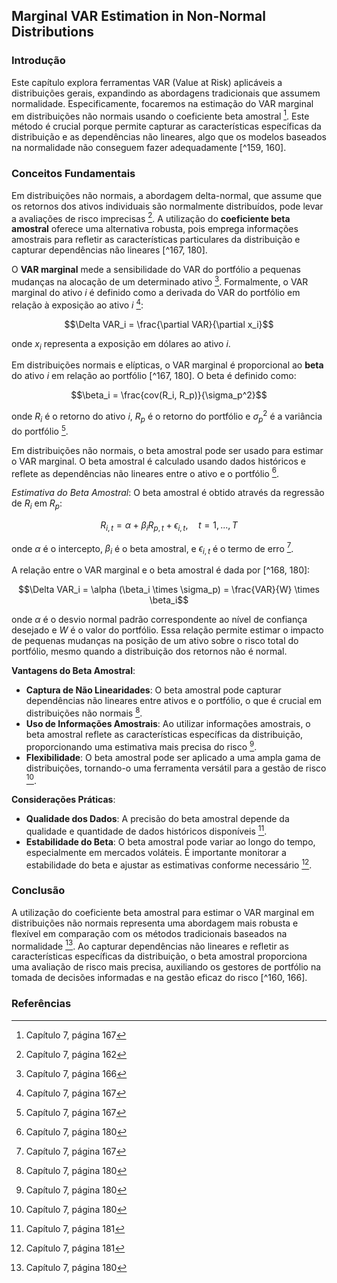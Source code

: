 ## Marginal VAR Estimation in Non-Normal Distributions

### Introdução
Este capítulo explora ferramentas VAR (Value at Risk) aplicáveis a distribuições gerais, expandindo as abordagens tradicionais que assumem normalidade. Especificamente, focaremos na estimação do VAR marginal em distribuições não normais usando o coeficiente beta amostral [^167]. Este método é crucial porque permite capturar as características específicas da distribuição e as dependências não lineares, algo que os modelos baseados na normalidade não conseguem fazer adequadamente [^159, 160].

### Conceitos Fundamentais
Em distribuições não normais, a abordagem delta-normal, que assume que os retornos dos ativos individuais são normalmente distribuídos, pode levar a avaliações de risco imprecisas [^162]. A utilização do **coeficiente beta amostral** oferece uma alternativa robusta, pois emprega informações amostrais para refletir as características particulares da distribuição e capturar dependências não lineares [^167, 180].

O **VAR marginal** mede a sensibilidade do VAR do portfólio a pequenas mudanças na alocação de um determinado ativo [^166]. Formalmente, o VAR marginal do ativo *i* é definido como a derivada do VAR do portfólio em relação à exposição ao ativo *i* [^167]:

$$\Delta VAR_i = \frac{\partial VAR}{\partial x_i}$$

onde $x_i$ representa a exposição em dólares ao ativo *i*.

Em distribuições normais e elípticas, o VAR marginal é proporcional ao **beta** do ativo *i* em relação ao portfólio [^167, 180]. O beta é definido como:

$$\beta_i = \frac{cov(R_i, R_p)}{\sigma_p^2}$$

onde $R_i$ é o retorno do ativo *i*, $R_p$ é o retorno do portfólio e $\sigma_p^2$ é a variância do portfólio [^167].

Em distribuições não normais, o beta amostral pode ser usado para estimar o VAR marginal. O beta amostral é calculado usando dados históricos e reflete as dependências não lineares entre o ativo e o portfólio [^180].

*Estimativa do Beta Amostral*: O beta amostral é obtido através da regressão de $R_i$ em $R_p$:

$$R_{i,t} = \alpha + \beta_i R_{p,t} + \epsilon_{i,t}, \quad t = 1, ..., T$$

onde $\alpha$ é o intercepto, $\beta_i$ é o beta amostral, e $\epsilon_{i,t}$ é o termo de erro [^167].

A relação entre o VAR marginal e o beta amostral é dada por [^168, 180]:

$$\Delta VAR_i = \alpha (\beta_i \times \sigma_p) = \frac{VAR}{W} \times \beta_i$$

onde $\alpha$ é o desvio normal padrão correspondente ao nível de confiança desejado e $W$ é o valor do portfólio. Essa relação permite estimar o impacto de pequenas mudanças na posição de um ativo sobre o risco total do portfólio, mesmo quando a distribuição dos retornos não é normal.

**Vantagens do Beta Amostral**:
- **Captura de Não Linearidades**: O beta amostral pode capturar dependências não lineares entre ativos e o portfólio, o que é crucial em distribuições não normais [^180].
- **Uso de Informações Amostrais**: Ao utilizar informações amostrais, o beta amostral reflete as características específicas da distribuição, proporcionando uma estimativa mais precisa do risco [^180].
- **Flexibilidade**: O beta amostral pode ser aplicado a uma ampla gama de distribuições, tornando-o uma ferramenta versátil para a gestão de risco [^180].

**Considerações Práticas**:
- **Qualidade dos Dados**: A precisão do beta amostral depende da qualidade e quantidade de dados históricos disponíveis [^181].
- **Estabilidade do Beta**: O beta amostral pode variar ao longo do tempo, especialmente em mercados voláteis. É importante monitorar a estabilidade do beta e ajustar as estimativas conforme necessário [^181].

### Conclusão
A utilização do coeficiente beta amostral para estimar o VAR marginal em distribuições não normais representa uma abordagem mais robusta e flexível em comparação com os métodos tradicionais baseados na normalidade [^180]. Ao capturar dependências não lineares e refletir as características específicas da distribuição, o beta amostral proporciona uma avaliação de risco mais precisa, auxiliando os gestores de portfólio na tomada de decisões informadas e na gestão eficaz do risco [^160, 166].

### Referências
[^159]: Capítulo 7, página 159
[^160]: Capítulo 7, página 160
[^162]: Capítulo 7, página 162
[^166]: Capítulo 7, página 166
[^167]: Capítulo 7, página 167
[^168]: Capítulo 7, página 168
[^180]: Capítulo 7, página 180
[^181]: Capítulo 7, página 181
<!-- END -->